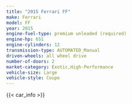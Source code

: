 ```yaml
---
title: "2015 Ferrari FF"
make: Ferrari
model: FF
year: 2015
engine-fuel-type: premium unleaded (required)
engine-hp: 651
engine-cylinders: 12
transmission-type: AUTOMATED_Manual
driven-wheels: all wheel drive
number-of-doors: 2
market-category: Exotic,High-Performance
vehicle-size: Large
vehicle-style: Coupe
---
```


{{< car_info >}}

